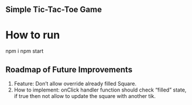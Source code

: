 ## Simple Tic-Tac-Toe Game

# How to run
npm i
npm start

## Roadmap of Future Improvements
1. Feature: Don’t allow override already filled Square.
2. How to implement: onClick handler function should check “filled” state, if true then not allow to update the square with another tik.

